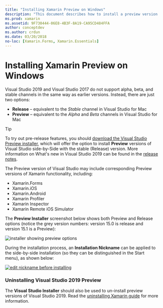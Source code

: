```yaml
---
title: "Installing Xamarin Preview on Windows"
description: "This document describes how to install a preview version of Xamarin on Visual Studio 2019 by using the Preview release channel."
ms.prod: xamarin
ms.assetid: 9F730444-06E8-4B3F-8A19-CA95CD484FFA
author: conceptdev
ms.author: crdun
ms.date: 03/20/2018
no-loc: [Xamarin.Forms, Xamarin.Essentials]
---
```


# Installing Xamarin Preview on Windows

Visual Studio 2019 and Visual Studio 2017 do not support alpha, beta, and stable channels in
the same way as earlier versions. Instead, there are just two options:

- **Release** – equivalent to the _Stable_ channel in Visual Studio for Mac
- **Preview** – equivalent to the _Alpha_ and _Beta_ channels in Visual Studio for Mac

> [!TIP]
> To try out pre-release features, you should [download the Visual Studio Preview installer](https://visualstudio.microsoft.com/vs/preview/), which will offer the option to install **Preview**
> versions of Visual Studio side-by-Side with the stable (Release) version. More information on What's new in Visual Studio 2019 can be found in the [release notes](https://docs.microsoft.com/visualstudio/releases/2019/release-notes).

The Preview version of Visual Studio may include corresponding Preview
versions of Xamarin functionality, including:

- Xamarin.Forms
- Xamarin.iOS
- Xamarin.Android
- Xamarin Profiler
- Xamarin Inspector
- Xamarin Remote iOS Simulator

The **Preview Installer** screenshot below shows both Preview and Release options (notice the grey version numbers: version 15.0 is release and version 15.1 is a Preview):

![installer showing preview options](windows-images/vs2017-installer.jpg)

During the installation process, an **Installation Nickname** can be
applied to the side-by-side installation (so they can be distinguished
in the Start menu), as shown below:

[![edit nickname before installing](windows-images/vs2017-nickname-sml.png "edit nickname before installing")](windows-images/vs2017-nickname.png#lightbox)

### Uninstalling Visual Studio 2019 Preview

The **Visual Studio Installer** should also be used to un-install preview versions of Visual Studio 2019. Read the [uninstalling Xamarin guide](uninstalling-xamarin.md#uninstallvs2017) for more information.
